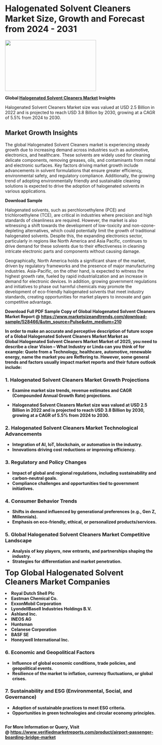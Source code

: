 <H1>Halogenated Solvent Cleaners Market Size, Growth and Forecast from 2024 - 2031</H1><img class="aligncenter size-medium wp-image-584254" src="https://thirdeyenews.in/wp-content/uploads/2024/09/Global-Market-Research-300x168.jpeg" alt="" width="300" height="168" /><p><strong>Global&nbsp;<a href="https://www.marketsizeandtrends.com/download-sample/528466/&amp;utm_source=Pulse&amp;utm_medium=210">Halogenated Solvent Cleaners Market</a> Insights</strong></p><p>Halogenated Solvent Cleaners Market size was valued at USD 2.5 Billion in 2022 and is projected to reach USD 3.8 Billion by 2030, growing at a CAGR of 5.5% from 2024 to 2030.</p><p><h2>Market Growth Insights</h2> <p>The global Halogenated Solvent Cleaners market is experiencing steady growth due to increasing demand across industries such as automotive, electronics, and healthcare. These solvents are widely used for cleaning delicate components, removing greases, oils, and contaminants from metal and electronic surfaces. Key factors driving market growth include advancements in solvent formulations that ensure greater efficiency, environmental safety, and regulatory compliance. Additionally, the growing trend of adopting environmentally friendly and sustainable cleaning solutions is expected to drive the adoption of halogenated solvents in various applications.</p> <p><strong>Download Sample</strong></p> <p>Halogenated solvents, such as perchloroethylene (PCE) and trichloroethylene (TCE), are critical in industries where precision and high standards of cleanliness are required. However, the market is also witnessing a shift towards the development of low-toxicity and non-ozone-depleting alternatives, which could potentially limit the growth of traditional halogenated solvents. Despite this, the expanding electronics sector, particularly in regions like North America and Asia Pacific, continues to drive demand for these solvents due to their effectiveness in cleaning intricate electronic parts and components without causing damage.</p> <p>Geographically, North America holds a significant share of the market, driven by regulatory frameworks and the presence of major manufacturing industries. Asia-Pacific, on the other hand, is expected to witness the highest growth rate, fueled by rapid industrialization and an increase in demand for electronic devices. In addition, growing government regulations and initiatives to phase out harmful chemicals may promote the development of eco-friendly halogenated solvents that meet industry standards, creating opportunities for market players to innovate and gain competitive advantage.</p> <p><strong></p><p><span class=""><strong>Download Full PDF Sample Copy of Global Halogenated Solvent Cleaners Market Report</strong> @ <a href="https://www.marketsizeandtrends.com/download-sample/528466/&amp;utm_source=Pulse&amp;utm_medium=210" target="_blank">https://www.marketsizeandtrends.com/download-sample/528466/&amp;utm_source=Pulse&amp;utm_medium=210</a></span></p><p>In order to make an accurate and perceptive description of future scope of a Global&nbsp;Halogenated Solvent Cleaners Market Market as Global&nbsp;Halogenated Solvent Cleaners Market Market of 2025, you need to describe a clear Vision &ndash; What Industry or Linda can you think of for example: Quote from a Technology, healthcare, automotive, renewable energy, name the market you are Reffering to. However, some general trends and factors usually impact market reports and their future outlook include:</p><h3>1.&nbsp;<strong>Halogenated Solvent Cleaners Market Growth Projections</strong></h3><ul><li>Examine market size trends, revenue estimates and CAGR (Compounded Annual Growth Rate) projections.</li><li><p>Halogenated Solvent Cleaners Market size was valued at USD 2.5 Billion in 2022 and is projected to reach USD 3.8 Billion by 2030, growing at a CAGR of 5.5% from 2024 to 2030.</p></li></ul><h3>2.&nbsp;<strong>Halogenated Solvent Cleaners Market Technological Advancements</strong></h3><ul><li>Integration of AI, IoT, blockchain, or automation in the industry.</li><li>Innovations driving cost reductions or improving efficiency.</li></ul><h3>3.&nbsp;<strong>Regulatory and Policy Changes</strong></h3><ul><li>Impact of global and regional regulations, including sustainability and carbon-neutral goals.</li><li>Compliance challenges and opportunities tied to government initiatives.</li></ul><h3>4.&nbsp;<strong>Consumer Behavior Trends</strong></h3><ul><li>Shifts in demand influenced by generational preferences (e.g., Gen Z, Millennials).</li><li>Emphasis on eco-friendly, ethical, or personalized products/services.</li></ul><h3>5.&nbsp;<strong>Global Halogenated Solvent Cleaners Market Competitive Landscape</strong></h3><ul><li>Analysis of key players, new entrants, and partnerships shaping the industry.</li><li>Strategies for differentiation and market penetration.</li></ul><p data-pm-slice="1 1 []"><span style="color: inherit; font-family: inherit; font-size: 25px;">Top Global Halogenated Solvent Cleaners Market Companies</span></p><div class="" data-test-id=""><p><li>Royal Dutch Shell Plc</li><li> Eastman Chemical Co.</li><li> ExxonMobil Corporation</li><li> LyondellBasell Industries Holdings B.V.</li><li> Ashland Inc.</li><li> INEOS AG</li><li> Huntsman</li><li> Celanese Corporation</li><li> BASF SE</li><li> Honeywell International Inc.</li></p></div><h3>6.&nbsp;<strong>Economic and Geopolitical Factors</strong></h3><ul><li>Influence of global economic conditions, trade policies, and geopolitical events.</li><li>Resilience of the market to inflation, currency fluctuations, or global crises.</li></ul><h3>7.&nbsp;<strong>Sustainability and ESG (Environmental, Social, and Governance)</strong></h3><ul><li>Adoption of sustainable practices to meet ESG criteria.</li><li>Opportunities in green technologies and circular economy principles.</li></ul><h2><strong style="font-size: 14px;">For More Information or Query, Visit @&nbsp;</strong><a style="background-color: #ffffff; font-size: 14px;" href="https://www.marketsizeandtrends.com/report/halogenated-solvent-cleaners-market/" target="_blank">https://www.verifiedmarketreports.com/product/airport-passenger-boarding-bridge-market</a></h2>
